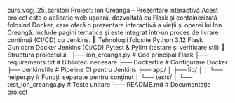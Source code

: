 curs_vcgj_25_scriitori
Proiect: Ion Creangă – Prezentare interactivă
Acest proiect este o aplicație web ușoară, dezvoltată cu Flask și containerizată folosind Docker, care oferă o prezentare interactivă a vieții și operei lui Ion Creangă. Include pagini tematice și este integrat într-un proces de livrare continuă (CI/CD) cu Jenkins.
🔧 Tehnologii folosite
Python 3.12
Flask
Gunicorn
Docker
Jenkins (CI/CD)
Pytest & Pylint (testare și verificare stil)
📂 Structura proiectului
.
├── ion_creanga.py           # Cod principal Flask
├── requirements.txt         # Biblioteci necesare
├── Dockerfile               # Configurare Docker
├── Jenkinsfile              # Pipeline CI pentru Jenkins
├── app/
│   ├── lib/
│   │   └── helper.py        # Funcții separate pentru conținut
│   └── tests/
│       └── test_ion_creanga.py  # Teste unitare
└── README.md                # Documentație proiect
